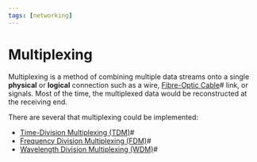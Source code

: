 ```yaml
---
tags: [networking]
---
```


# Multiplexing

Multiplexing is a method of combining multiple data streams onto a single
**physical** or **logical** connection such as a wire, [Fibre-Optic Cable](202209021233.md)#
link, or signals. Most of the time, the multiplexed data would be reconstructed
at the receiving end.

There are several that multiplexing could be implemented:
- [Time-Division Multiplexing (TDM)](202209091302.md)#
- [Frequency Division Multiplexing (FDM)](202209091327.md)#
- [Wavelength Division Multiplexing (WDM)](202209091312.md)#
